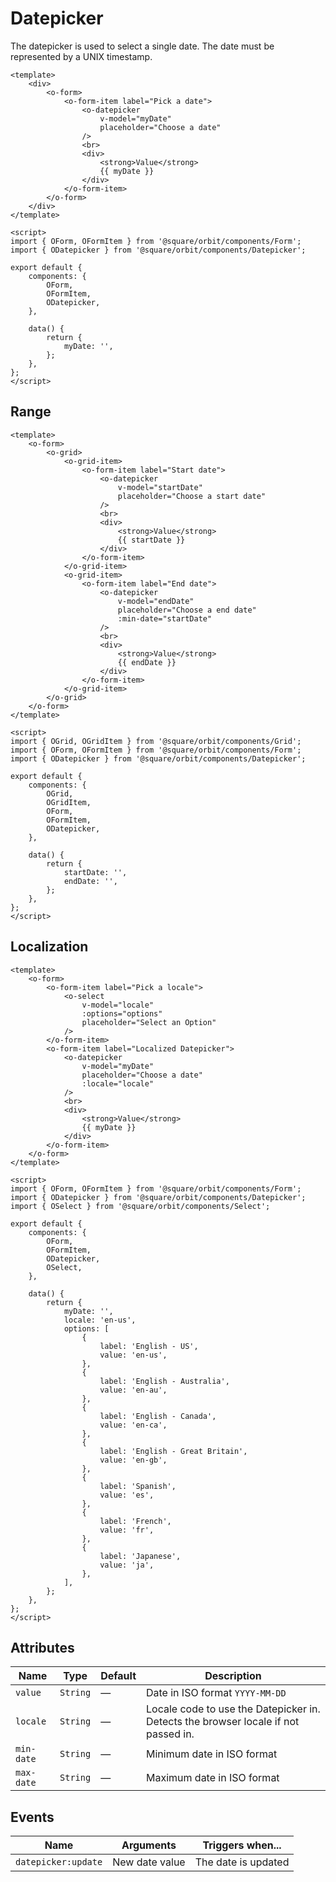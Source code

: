 # Datepicker
The datepicker is used to select a single date. The date must be represented by a UNIX timestamp.

```vue
<template>
	<div>
		<o-form>
			<o-form-item label="Pick a date">
				<o-datepicker
					v-model="myDate"
					placeholder="Choose a date"
				/>
				<br>
				<div>
					<strong>Value</strong>
					{{ myDate }}
				</div>
			</o-form-item>
		</o-form>
	</div>
</template>

<script>
import { OForm, OFormItem } from '@square/orbit/components/Form';
import { ODatepicker } from '@square/orbit/components/Datepicker';

export default {
	components: {
		OForm,
		OFormItem,
		ODatepicker,
	},

	data() {
		return {
			myDate: '',
		};
	},
};
</script>
```

## Range

```vue
<template>
	<o-form>
		<o-grid>
			<o-grid-item>
				<o-form-item label="Start date">
					<o-datepicker
						v-model="startDate"
						placeholder="Choose a start date"
					/>
					<br>
					<div>
						<strong>Value</strong>
						{{ startDate }}
					</div>
				</o-form-item>
			</o-grid-item>
			<o-grid-item>
				<o-form-item label="End date">
					<o-datepicker
						v-model="endDate"
						placeholder="Choose a end date"
						:min-date="startDate"
					/>
					<br>
					<div>
						<strong>Value</strong>
						{{ endDate }}
					</div>
				</o-form-item>
			</o-grid-item>
		</o-grid>
	</o-form>
</template>

<script>
import { OGrid, OGridItem } from '@square/orbit/components/Grid';
import { OForm, OFormItem } from '@square/orbit/components/Form';
import { ODatepicker } from '@square/orbit/components/Datepicker';

export default {
	components: {
		OGrid,
		OGridItem,
		OForm,
		OFormItem,
		ODatepicker,
	},

	data() {
		return {
			startDate: '',
			endDate: '',
		};
	},
};
</script>
```


## Localization

```vue
<template>
	<o-form>
		<o-form-item label="Pick a locale">
			<o-select
				v-model="locale"
				:options="options"
				placeholder="Select an Option"
			/>
		</o-form-item>
		<o-form-item label="Localized Datepicker">
			<o-datepicker
				v-model="myDate"
				placeholder="Choose a date"
				:locale="locale"
			/>
			<br>
			<div>
				<strong>Value</strong>
				{{ myDate }}
			</div>
		</o-form-item>
	</o-form>
</template>

<script>
import { OForm, OFormItem } from '@square/orbit/components/Form';
import { ODatepicker } from '@square/orbit/components/Datepicker';
import { OSelect } from '@square/orbit/components/Select';

export default {
	components: {
		OForm,
		OFormItem,
		ODatepicker,
		OSelect,
	},

	data() {
		return {
			myDate: '',
			locale: 'en-us',
			options: [
				{
					label: 'English - US',
					value: 'en-us',
				},
				{
					label: 'English - Australia',
					value: 'en-au',
				},
				{
					label: 'English - Canada',
					value: 'en-ca',
				},
				{
					label: 'English - Great Britain',
					value: 'en-gb',
				},
				{
					label: 'Spanish',
					value: 'es',
				},
				{
					label: 'French',
					value: 'fr',
				},
				{
					label: 'Japanese',
					value: 'ja',
				},
			],
		};
	},
};
</script>
```


## Attributes
| Name | Type | Default | Description |
| ---- | ---- | ------- | ----------- |
| `value` | `String`| — | Date in ISO format `YYYY-MM-DD` |
| `locale` | `String`| — | Locale code to use the Datepicker in. Detects the browser locale if not passed in. |
| `min-date` | `String`| — | Minimum date in ISO format |
| `max-date` | `String`| — | Maximum date in ISO format |

## Events
| Name | Arguments | Triggers when... |
| ---- | --------- | ---------------- |
| `datepicker:update` | New date value | The date is updated |

